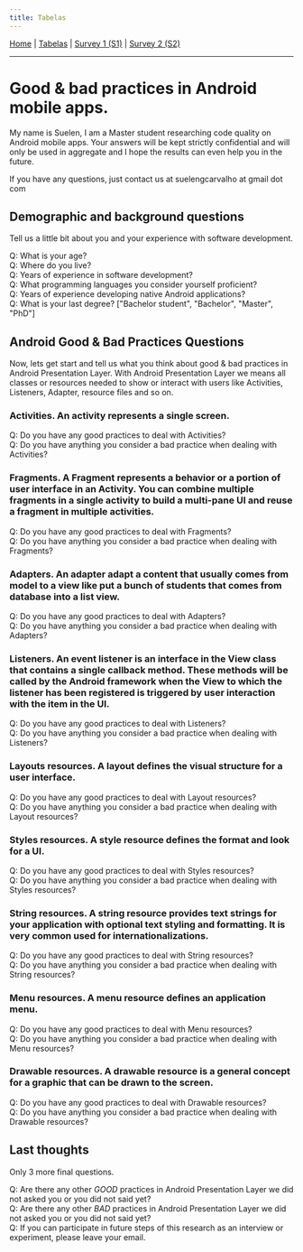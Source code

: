 ```yaml
---
title: Tabelas
---
```


[Home](/android-code-smells-article) | [Tabelas](tables) | [Survey 1 (S1)](survey1) | [Survey 2 (S2)](survey2)
<hr/>

# Good & bad practices in Android mobile apps.

My name is Suelen, I am a Master student researching code quality on Android mobile apps. Your answers will be kept strictly confidential and will only be used in aggregate and I hope the results can even help you in the future. 

If you have any questions, just contact us at suelengcarvalho at gmail dot com

## Demographic and background questions 
Tell us a little bit about you and your experience with software development.

Q: What is your age? <br/>
Q: Where do you live?  <br/>
Q: Years of experience in software development?  <br/>
Q: What programming languages you consider yourself proficient?  <br/>
Q: Years of experience developing native Android applications? <br/>
Q: What is your last degree? ["Bachelor student", "Bachelor", "Master", "PhD"]  <br/>

## Android Good & Bad Practices Questions 
Now, lets get start and tell us what you think about good & bad practices in Android Presentation Layer. With Android Presentation Layer we means all classes or resources needed to show or interact with users like Activities, Listeners, Adapter, resource files and so on. 

### Activities. An activity represents a single screen.
Q: Do you have any good practices to deal with Activities? <br/>
Q: Do you have anything you consider a bad practice when dealing with Activities? <br/>

### Fragments. A Fragment represents a behavior or a portion of user interface in an Activity. You can combine multiple fragments in a single activity to build a multi-pane UI and reuse a fragment in multiple activities.
Q: Do you have any good practices to deal with Fragments? <br/>
Q: Do you have anything you consider a bad practice when dealing with Fragments? <br/>

### Adapters. An adapter adapt a content that usually comes from model to a view like put a bunch of students that comes from database into a list view.
Q: Do you have any good practices to deal with Adapters? <br/>
Q: Do you have anything you consider a bad practice when dealing with Adapters? <br/>

### Listeners. An event listener is an interface in the View class that contains a single callback method. These methods will be called by the Android framework when the View to which the listener has been registered is triggered by user interaction with the item in the UI.
Q: Do you have any good practices to deal with Listeners? <br/>
Q: Do you have anything you consider a bad practice when dealing with Listeners? <br/>

### Layouts resources. A layout defines the visual structure for a user interface.
Q: Do you have any good practices to deal with Layout resources? <br/>
Q: Do you have anything you consider a bad practice when dealing with Layout resources? <br/>

### Styles resources. A style resource defines the format and look for a UI.
Q: Do you have any good practices to deal with Styles resources? <br/>
Q: Do you have anything you consider a bad practice when dealing with Styles resources? <br/>

### String resources. A string resource provides text strings for your application with optional text styling and formatting. It is very common used for internationalizations.
Q: Do you have any good practices to deal with String resources? <br/>
Q: Do you have anything you consider a bad practice when dealing with String resources? <br/>

### Menu resources. A menu resource defines an application menu.
Q: Do you have any good practices to deal with Menu resources? <br/>
Q: Do you have anything you consider a bad practice when dealing with Menu resources? <br/>

### Drawable resources. A drawable resource is a general concept for a graphic that can be drawn to the screen.
Q: Do you have any good practices to deal with Drawable resources? <br/>
Q: Do you have anything you consider a bad practice when dealing with Drawable resources? <br/>

## Last thoughts
Only 3 more final questions.

Q: Are there any other *GOOD* practices in Android Presentation Layer we did not asked you or you did not said yet? <br/>
Q: Are there any other *BAD* practices in Android Presentation Layer we did not asked you or you did not said yet? <br/>
Q: If you can participate in future steps of this research as an interview or experiment, please leave your email. <br/>




